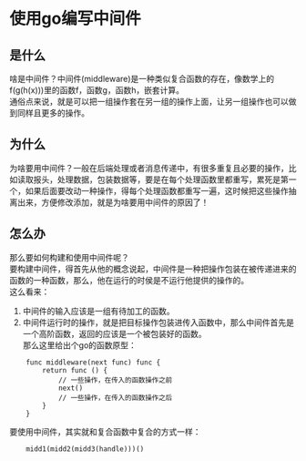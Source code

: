 # 使用go编写中间件

## 是什么
啥是中间件？中间件(middleware)是一种类似复合函数的存在，像数学上的f(g(h(x)))里的函数f，函数g，函数h，嵌套计算。  
通俗点来说，就是可以把一组操作套在另一组的操作上面，让另一组操作也可以做到同样且更多的操作。  

## 为什么
为啥要用中间件？一般在后端处理或者消息传递中，有很多重复且必要的操作，比如读取报头，处理数据，包装数据等，要是在每个处理函数里都重写，累死是第一个，如果后面要改动一种操作，得每个处理函数都重写一遍，这时候把这些操作抽离出来，方便修改添加，就是为啥要用中间件的原因了！  

## 怎么办
那么要如何构建和使用中间件呢？  
要构建中间件，得首先从他的概念说起，中间件是一种把操作包装在被传递进来的函数的一种函数，那么，他在运行的时侯是不运行他提供的操作的。  
这么看来：  
1. 中间件的输入应该是一组有待加工的函数。  
2. 中间件运行时的操作，就是把目标操作包装进传入函数中，那么中间件首先是一个高阶函数，返回的应该是一个被包装好的函数。  
那么这里给出个go的函数原型：  
```golang
    func middleware(next func) func {
        return func () {
            // 一些操作，在传入的函数操作之前
            next()
            // 一些操作，在传入的函数操作之后
        }
    }
```
要使用中间件，其实就和复合函数中复合的方式一样：  
```golang
    midd1(midd2(midd3(handle)))()
```